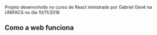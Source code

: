 Projeto desenvolvido no curso de React ministrado por Gabriel Genê na UNIFACS no dia 10/11/2018
## Como a web funciona
    
